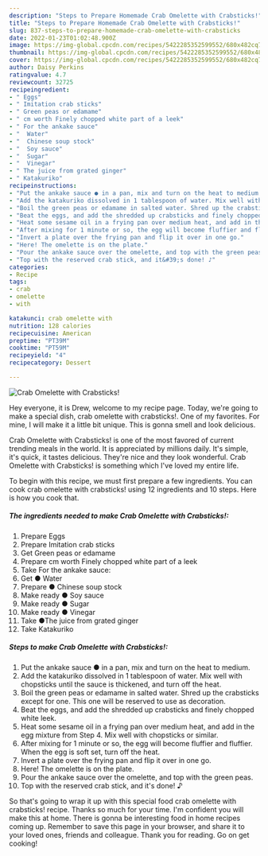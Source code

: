 ```yaml
---
description: "Steps to Prepare Homemade Crab Omelette with Crabsticks!"
title: "Steps to Prepare Homemade Crab Omelette with Crabsticks!"
slug: 837-steps-to-prepare-homemade-crab-omelette-with-crabsticks
date: 2022-01-23T01:02:48.900Z
image: https://img-global.cpcdn.com/recipes/5422285352599552/680x482cq70/crab-omelette-with-crabsticks-recipe-main-photo.jpg
thumbnail: https://img-global.cpcdn.com/recipes/5422285352599552/680x482cq70/crab-omelette-with-crabsticks-recipe-main-photo.jpg
cover: https://img-global.cpcdn.com/recipes/5422285352599552/680x482cq70/crab-omelette-with-crabsticks-recipe-main-photo.jpg
author: Daisy Perkins
ratingvalue: 4.7
reviewcount: 32725
recipeingredient:
- " Eggs"
- " Imitation crab sticks"
- " Green peas or edamame"
- " cm worth Finely chopped white part of a leek"
- " For the ankake sauce"
- "  Water"
- "  Chinese soup stock"
- "  Soy sauce"
- "  Sugar"
- "  Vinegar"
- " The juice from grated ginger"
- " Katakuriko"
recipeinstructions:
- "Put the ankake sauce ● in a pan, mix and turn on the heat to medium."
- "Add the katakuriko dissolved in 1 tablespoon of water. Mix well with chopsticks until the sauce is thickened, and turn off the heat."
- "Boil the green peas or edamame in salted water. Shred up the crabsticks except for one. This one will be reserved to use as decoration."
- "Beat the eggs, and add the shredded up crabsticks and finely chopped white leek."
- "Heat some sesame oil in a frying pan over medium heat, and add in the egg mixture from Step 4. Mix well with chopsticks or similar."
- "After mixing for 1 minute or so, the egg will become fluffier and fluffier. When the egg is soft set, turn off the heat."
- "Invert a plate over the frying pan and flip it over in one go."
- "Here! The omelette is on the plate."
- "Pour the ankake sauce over the omelette, and top with the green peas."
- "Top with the reserved crab stick, and it&#39;s done! ♪"
categories:
- Recipe
tags:
- crab
- omelette
- with

katakunci: crab omelette with 
nutrition: 128 calories
recipecuisine: American
preptime: "PT39M"
cooktime: "PT59M"
recipeyield: "4"
recipecategory: Dessert

---
```



![Crab Omelette with Crabsticks!](https://img-global.cpcdn.com/recipes/5422285352599552/680x482cq70/crab-omelette-with-crabsticks-recipe-main-photo.jpg)

Hey everyone, it is Drew, welcome to my recipe page. Today, we're going to make a special dish, crab omelette with crabsticks!. One of my favorites. For mine, I will make it a little bit unique. This is gonna smell and look delicious.



Crab Omelette with Crabsticks! is one of the most favored of current trending meals in the world. It is appreciated by millions daily. It's simple, it's quick, it tastes delicious. They're nice and they look wonderful. Crab Omelette with Crabsticks! is something which I've loved my entire life.


To begin with this recipe, we must first prepare a few ingredients. You can cook crab omelette with crabsticks! using 12 ingredients and 10 steps. Here is how you cook that.

<!--inarticleads1-->

##### The ingredients needed to make Crab Omelette with Crabsticks!:

1. Prepare  Eggs
1. Prepare  Imitation crab sticks
1. Get  Green peas or edamame
1. Prepare  cm worth Finely chopped white part of a leek
1. Take  For the ankake sauce:
1. Get  ● Water
1. Prepare  ● Chinese soup stock
1. Make ready  ● Soy sauce
1. Make ready  ● Sugar
1. Make ready  ● Vinegar
1. Take  ●The juice from grated ginger
1. Take  Katakuriko




<!--inarticleads2-->

##### Steps to make Crab Omelette with Crabsticks!:

1. Put the ankake sauce ● in a pan, mix and turn on the heat to medium.
1. Add the katakuriko dissolved in 1 tablespoon of water. Mix well with chopsticks until the sauce is thickened, and turn off the heat.
1. Boil the green peas or edamame in salted water. Shred up the crabsticks except for one. This one will be reserved to use as decoration.
1. Beat the eggs, and add the shredded up crabsticks and finely chopped white leek.
1. Heat some sesame oil in a frying pan over medium heat, and add in the egg mixture from Step 4. Mix well with chopsticks or similar.
1. After mixing for 1 minute or so, the egg will become fluffier and fluffier. When the egg is soft set, turn off the heat.
1. Invert a plate over the frying pan and flip it over in one go.
1. Here! The omelette is on the plate.
1. Pour the ankake sauce over the omelette, and top with the green peas.
1. Top with the reserved crab stick, and it&#39;s done! ♪




So that's going to wrap it up with this special food crab omelette with crabsticks! recipe. Thanks so much for your time. I'm confident you will make this at home. There is gonna be interesting food in home recipes coming up. Remember to save this page in your browser, and share it to your loved ones, friends and colleague. Thank you for reading. Go on get cooking!
